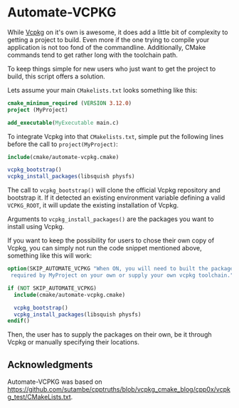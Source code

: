 # Automate-VCPKG

While [Vcpkg](https://github.com/microsoft/vcpkg) on it's own is awesome, it does add a little bit of complexity to getting a project to build. Even more if the one trying to compile your application is not too fond of the commandline. Additionally, CMake commands tend to get rather long with the toolchain path. 

To keep things simple for new users who just want to get the project to build, this script offers a solution.

Lets assume your main `CMakelists.txt` looks something like this:

```cmake
cmake_minimum_required (VERSION 3.12.0)
project (MyProject)

add_executable(MyExecutable main.c)
```

To integrate Vcpkg into that `CMakelists.txt`, simple put the following lines before the call to `project(MyProject)`:

```cmake
include(cmake/automate-vcpkg.cmake)

vcpkg_bootstrap()
vcpkg_install_packages(libsquish physfs)
```
The call to `vcpkg_bootstrap()` will clone the official Vcpkg repository and bootstrap it. If it detected an existing environment variable defining a valid `VCPKG_ROOT`, it will update the existing installation of Vcpkg.

Arguments to `vcpkg_install_packages()` are the packages you want to install using Vcpkg.

If you want to keep the possibility for users to chose their own copy of Vcpkg, you can simply not run the code snippet mentioned above, something like this will work:

```cmake
option(SKIP_AUTOMATE_VCPKG "When ON, you will need to built the packages 
 required by MyProject on your own or supply your own vcpkg toolchain.")

if (NOT SKIP_AUTOMATE_VCPKG)
  include(cmake/automate-vcpkg.cmake)

  vcpkg_bootstrap()
  vcpkg_install_packages(libsquish physfs)
endif()
```

Then, the user has to supply the packages on their own, be it through Vcpkg or manually specifying their locations.


## Acknowledgments

Automate-VCPKG was based on https://github.com/sutambe/cpptruths/blob/vcpkg_cmake_blog/cpp0x/vcpkg_test/CMakeLists.txt.
